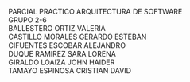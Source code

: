 PARCIAL PRACTICO ARQUITECTURA DE SOFTWARE    
GRUPO 2-6    
BALLESTERO ORTIZ VALERIA  
CASTILLO MORALES GERARDO ESTEBAN  
CIFUENTES ESCOBAR ALEJANDRO  
DUQUE RAMIREZ SARA LORENA  
GIRALDO LOAIZA JOHN HAIDER  
TAMAYO ESPINOSA CRISTIAN DAVID  

